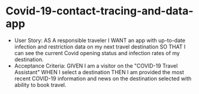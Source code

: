 # Covid-19-contact-tracing-and-data-app
* User Story:
AS A responsible traveler 
I WANT an app with up-to-date infection and restriction data on my next travel destination
SO THAT I can see the current Covid opening status and infection rates of my destination.
* Acceptance Criteria:
GIVEN I am a visitor on the "COVID-19 Travel Assistant"
WHEN I select a destination
THEN I am provided the most recent COVID-19 information and news on the destination selected with ability to book travel.
